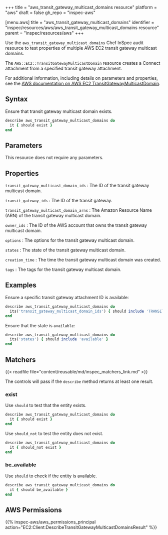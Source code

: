 +++
title = "aws_transit_gateway_multicast_domains resource"
platform = "aws"
draft = false
gh_repo = "inspec-aws"

[menu.aws]
title = "aws_transit_gateway_multicast_domains"
identifier = "inspec/resources/aws/aws_transit_gateway_multicast_domains resource"
parent = "inspec/resources/aws"
+++

Use the `aws_transit_gateway_multicast_domains` Chef InSpec audit resource to test properties of multiple AWS EC2 transit gateway multicast domains.

The `AWS::EC2::TransitGatewayMulticastDomain` resource creates a Connect attachment from a specified transit gateway attachment.

For additional information, including details on parameters and properties, see the [AWS documentation on AWS EC2 TransitGatewayMulticastDomain](https://docs.aws.amazon.com/AWSCloudFormation/latest/UserGuide/aws-resource-ec2-transitgatewaymulticastdomain.html).

## Syntax

Ensure that transit gateway multicast domain exists.

```ruby
describe aws_transit_gateway_multicast_domains do
  it { should exist }
end
```

## Parameters

This resource does not require any parameters.

## Properties

`transit_gateway_multicast_domain_ids`
: The ID of the transit gateway multicast domain.

`transit_gateway_ids`
: The ID of the transit gateway.

`transit_gateway_multicast_domain_arns`
: The Amazon Resource Name (ARN) of the transit gateway multicast domain.

`owner_ids`
: The ID of the AWS account that owns the transit gateway multicast domain.

`options`
: The options for the transit gateway multicast domain.

`states`
: The state of the transit gateway multicast domain.

`creation_time`
: The time the transit gateway multicast domain was created.

`tags`
: The tags for the transit gateway multicast domain.

## Examples

Ensure a specific transit gateway attachment ID is available:

```ruby
describe aws_transit_gateway_multicast_domains do
  its('transit_gateway_multicast_domain_ids') { should include 'TRANSIT_GATEWAY_MULTICAST_DOMAIN_ID' }
end
```

Ensure that the state is `available`:

```ruby
describe aws_transit_gateway_multicast_domains do
  its('states') { should include 'available' }
end
```

## Matchers

{{< readfile file="content/reusable/md/inspec_matchers_link.md" >}}

The controls will pass if the `describe` method returns at least one result.

### exist

Use `should` to test that the entity exists.

```ruby
describe aws_transit_gateway_multicast_domains do
  it { should exist }
end
```

Use `should_not` to test the entity does not exist.

```ruby
describe aws_transit_gateway_multicast_domains do
  it { should_not exist }
end
```

### be_available

Use `should` to check if the entity is available.

```ruby
describe aws_transit_gateway_multicast_domains do
  it { should be_available }
end
```

## AWS Permissions

{{% inspec-aws/aws_permissions_principal action="EC2:Client:DescribeTransitGatewayMulticastDomainsResult" %}}
